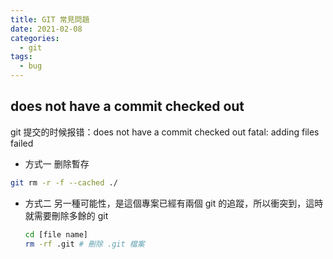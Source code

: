 ```yaml
---
title: GIT 常見問題
date: 2021-02-08
categories:
  - git
tags:
  - bug
---
```


## does not have a commit checked out

git 提交的时候报错：does not have a commit checked out
fatal: adding files failed

- 方式一 删除暫存

```bash
git rm -r -f --cached ./
```

- 方式二
  另一種可能性，是這個專案已經有兩個 git 的追蹤，所以衝突到，這時就需要刪除多餘的 git

  ```bash
  cd [file name]
  rm -rf .git # 刪除 .git 檔案
  ```
